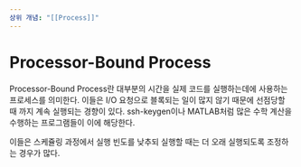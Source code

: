 ```yaml
---
상위 개념: "[[Process]]"
---
```

# Processor-Bound Process
Processor-Bound Process란 대부분의 시간을 실제 코드를 실행하는데에 사용하는 프로세스를 의미한다. 이들은 I/O 요청으로 블록되는 일이 많지 않기 때문에 선점당할 때 까지 계속 실행되는 경향이 있다. ssh-keygen이나 MATLAB처럼 많은 수학 계산을 수행하는 프로그램들이 이에 해당한다.

이들은 스케쥴링 과정에서 실행 빈도를 낮추되 실행할 때는 더 오래 실행되도록 조정하는 경우가 많다. 
